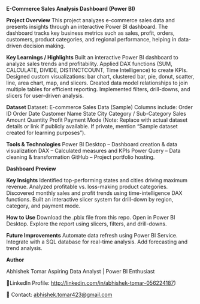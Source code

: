 **E-Commerce Sales Analysis Dashboard (Power BI)**

**Project Overview**
This project analyzes e-commerce sales data and presents insights through an interactive Power BI dashboard.
The dashboard tracks key business metrics such as sales, profit, orders, customers, product categories, and regional performance, helping in data-driven decision making.

**Key Learnings / Highlights**
Built an interactive Power BI dashboard to analyze sales trends and profitability.
Applied DAX functions (SUM, CALCULATE, DIVIDE, DISTINCTCOUNT, Time Intelligence) to create KPIs.
Designed custom visualizations: bar chart, clustered bar, pie, donut, scatter, line, area chart, map, and slicers.
Created data model relationships to join multiple tables for efficient reporting.
Implemented filters, drill-downs, and slicers for user-driven analysis.

**Dataset**
Dataset: E-commerce Sales Data (Sample)
Columns include:
Order ID
Order Date
Customer Name
State
City
Category / Sub-Category
Sales Amount
Quantity
Profit
Payment Mode
(Note: Replace with actual dataset details or link if publicly available. If private, mention “Sample dataset created for learning purposes”).

**Tools & Technologies**
Power BI Desktop – Dashboard creation & data visualization
DAX – Calculated measures and KPIs
Power Query – Data cleaning & transformation
GitHub – Project portfolio hosting.

**Dashboard Preview**

**Key Insights**
Identified top-performing states and cities driving maximum revenue.
Analyzed profitable vs. loss-making product categories.
Discovered monthly sales and profit trends using time-intelligence DAX functions.
Built an interactive slicer system for drill-down by region, category, and payment mode.

**How to Use**
Download the .pbix file from this repo.
Open in Power BI Desktop.
Explore the report using slicers, filters, and drill-downs.

**Future Improvements**
Automate data refresh using Power BI Service.
Integrate with a SQL database for real-time analysis.
Add forecasting and trend analysis.

**Author**

Abhishek Tomar
Aspiring Data Analyst | Power BI Enthusiast

🔗LinkedIn Profile: http://linkedin.com/in/abhishek-tomar-056224187)

📧 Contact: abhishek.tomar423@gmail.com
